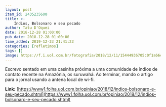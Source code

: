 ```yaml
---
layout: post
item_id: 2435235600
title: >-
    Índios, Bolsonaro e seu pecado
author: Tatu D'Oquei
date: 2018-12-28 01:00:00
pub_date: 2018-12-28 01:00:00
time_added: 2019-12-23 21:41:23
categories: [refletimos]
tags: []
image: https://f.i.uol.com.br/fotografia/2018/12/11/15444936705c0f1a66c97e1_1544493670_3x2_rt.jpg
---
```


Escrevo sentado em uma casinha próxima a uma comunidade de índios de contato recente na Amazônia, os suruwahá. Ao terminar, mando o artigo para o jornal usando a antena local de wi-fi.

**Link:** [https://www1.folha.uol.com.br/opiniao/2018/12/indios-bolsonaro-e-seu-pecado.shtml](https://www1.folha.uol.com.br/opiniao/2018/12/indios-bolsonaro-e-seu-pecado.shtml)

